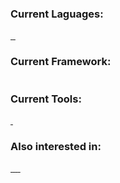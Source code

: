  <a href="#">
    <img src="./assets/DC_Banner_GIF_high.gif" alt="" style="">
  </a>  


<h3>Current Laguages: </h3>
 <a href="#">
    <img src="https://img.shields.io/badge/HTML5-E34F26?style=for-the-badge&logo=html5&logoColor=white" alt="" style="">
  </a>  
   <a href="#">
    <img src="https://img.shields.io/badge/CSS3-1572B6?style=for-the-badge&logo=css3&logoColor=white" alt="" style="">
  </a>  
   <a href="#">
    <img src="https://img.shields.io/badge/JavaScript-323330?style=for-the-badge&logo=javascript&logoColor=F7DF1E" alt="" style="">
  </a> 

<h3>Current Framework: </h3>
   <a href="#">
    <img src="https://img.shields.io/badge/jQuery-0769AD?style=for-the-badge&logo=jquery&logoColor=white" alt="" style="">
  </a>  
 
<h3>Current Tools:</h3>
   <a href="#">
    <img src="https://img.shields.io/badge/Visual_Studio_Code-0078D4?style=for-the-badge&logo=visual%20studio%20code&logoColor=white" alt="" style="">
  </a>  

   <a href="#">
    <img src="https://img.shields.io/badge/Visual_Studio-5C2D91?style=for-the-badge&logo=visual%20studio&logoColor=white" alt="" style="">
  </a>  

<h3>Also interested in: </h3>
   <a href="#">
    <img src="https://img.shields.io/badge/PHP-777BB4?style=for-the-badge&logo=php&logoColor=white" alt="" style="">
  </a>  
   <a href="#">
    <img src="https://img.shields.io/badge/C%23-239120?style=for-the-badge&logo=c-sharp&logoColor=white" alt="" style="">
  </a>  

   <a href="#">
    <img src="https://img.shields.io/badge/React-20232A?style=for-the-badge&logo=react&logoColor=61DAFB" alt="" style="">
  </a>  

   <a href="#">
    <img src="https://img.shields.io/badge/Vue%20js-35495E?style=for-the-badge&logo=vuedotjs&logoColor=4FC08D" alt="" style="">
  </a>  

<a href="#">
    <img src="https://img.shields.io/badge/Svelte-4A4A55?style=for-the-badge&logo=svelte&logoColor=FF3E00" alt="" style="">
  </a>  
